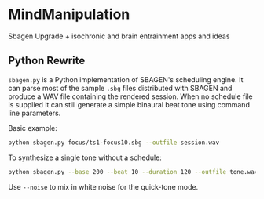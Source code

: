 # MindManipulation

Sbagen Upgrade + isochronic and brain entrainment apps and ideas

## Python Rewrite

`sbagen.py` is a Python implementation of SBAGEN's scheduling engine.  It can
parse most of the sample `.sbg` files distributed with SBAGEN and produce a WAV
file containing the rendered session.  When no schedule file is supplied it can
still generate a simple binaural beat tone using command line parameters.

Basic example:

```bash
python sbagen.py focus/ts1-focus10.sbg --outfile session.wav
```

To synthesize a single tone without a schedule:

```bash
python sbagen.py --base 200 --beat 10 --duration 120 --outfile tone.wav
```

Use `--noise` to mix in white noise for the quick-tone mode.
